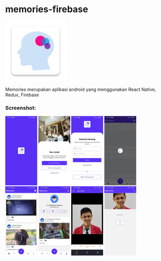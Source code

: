 # memories-firebase
![](./src/assets/screenshot/memories.png)

Memories merupakan aplikasi android yang menggunakan React Native, Redux, Firebase

### Screenshot:
<img src="./src/assets/screenshot/1.jpg" width="20%" /> <img src="./src/assets/screenshot/2.jpg" width="20%" /> <img src="./src/assets/screenshot/3.jpg" width="20%" /> <img src="./src/assets/screenshot/4.jpg" width="20%" />
<img src="./src/assets/screenshot/5.jpg" width="20%" /> <img src="./src/assets/screenshot/6.jpg" width="20%" /> <img src="./src/assets/screenshot/7.jpg" width="20%" /> <img src="./src/assets/screenshot/8.jpg" width="20%" />
